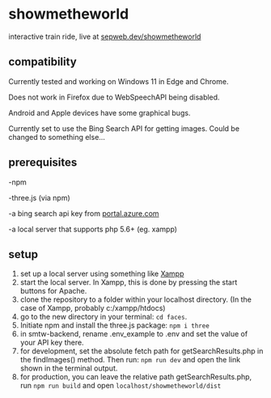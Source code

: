 # showmetheworld

interactive train ride, live at [sepweb.dev/showmetheworld](https://sepweb.dev/showmetheworld)

compatibility
--------
Currently tested and working on Windows 11 in Edge and Chrome.

Does not work in Firefox due to WebSpeechAPI being disabled.

Android and Apple devices have some graphical bugs.

Currently set to use the Bing Search API for getting images. Could be changed to something else...

prerequisites
--------
-npm

-three.js (via npm)

-a bing search api key from [portal.azure.com](https://portal.azure.com)

-a local server that supports php 5.6+ (eg. xampp)

setup
--------
1) set up a local server using something like [Xampp](https://www.apachefriends.org/download.html) 
2) start the local server. In Xampp, this is done by pressing the start buttons for Apache.
3) clone the repository to a folder within your localhost directory. (In the case of Xampp, probably c:/xampp/htdocs)
4) go to the new directory in your terminal: `cd faces`.
5) Initiate npm and install the three.js package: `npm i three`
6) in smtw-backend, rename .env_example to .env and set the value of your API key there.
7) for development, set the absolute fetch path for getSearchResults.php in the findImages() method. Then run: `npm run dev` and open the link shown in the terminal output. 
8) for production, you can leave the relative path getSearchResults.php, run `npm run build` and open `localhost/showmetheworld/dist`
